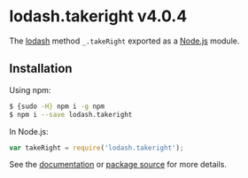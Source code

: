 # lodash.takeright v4.0.4

The [lodash](https://lodash.com/) method `_.takeRight` exported as a [Node.js](https://nodejs.org/) module.

## Installation

Using npm:
```bash
$ {sudo -H} npm i -g npm
$ npm i --save lodash.takeright
```

In Node.js:
```js
var takeRight = require('lodash.takeright');
```

See the [documentation](https://lodash.com/docs#takeRight) or [package source](https://github.com/lodash/lodash/blob/4.0.4-npm-packages/lodash.takeright) for more details.
